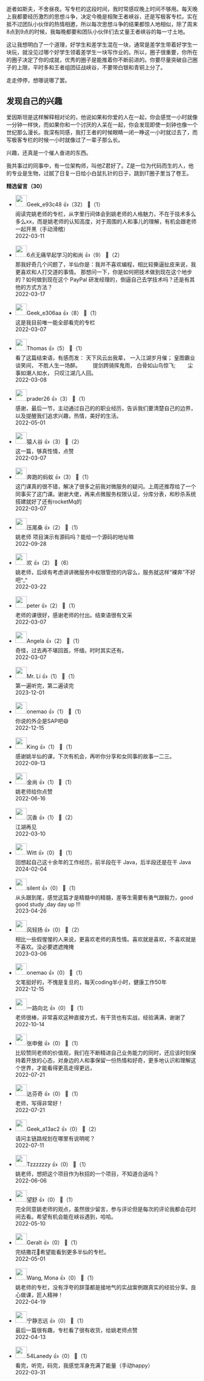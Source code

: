 逝者如斯夫，不舍昼夜。写专栏的这段时间，我时常感叹晚上时间不够用。每天晚上我都要经历激烈的思想斗争，决定今晚是相聚王者峡谷，还是写极客专栏。实在抵不过团队小伙伴的热情相邀，所以每次思想斗争的结果都惊人地相似，除了周末8点到9点的时候，我每晚都要和团队小伙伴们去丈量王者峡谷的每一寸土地。

这让我想明白了一个道理，好学生和差学生混在一块，通常是差学生带着好学生一块玩，就没见过哪个好学生领着差学生一块写作业的。所以，圈子很重要，你所在的圈子决定了你的成就，优秀的圈子是能推着你不断前进的。你要尽量突破自己圈子的上限，平时多和王者组团征战峡谷，不要带白银和青铜上分了。

走走停停，想哪说哪了罢。

## 发现自己的兴趣

爱因斯坦是这样解释相对论的，他说如果和你爱的人在一起，你会感觉一小时就像一分钟一样快，而如果你和一个讨厌的人呆在一起，你会发现即使一刻钟也像一个世纪那么漫长。我深有同感，我打王者的时候眼睛一闭一睁这一小时就过去了，而写极客专栏的时候一小时就像过了一辈子那么长。

兴趣，还真是一个催人奋进的东西。

我共事过的同事中，有一位架构师，叫他Z君好了。Z是一位为代码而生的人，他的专业是生物，过腻了日复一日给小白鼠扎针的日子，跳到IT圈子里当了卷王。
<div><strong>精选留言（30）</strong></div><ul>
<li><img src="" width="30px"><span>Geek_e93c48</span> 👍（32） 💬（1）<div>阅读完姚老师的专栏，从字里行间体会到姚老师的人格魅力，不在于技术多么多么xx，而是姚老师的认知高度，对于周围的人和事儿的理解，有机会跟老师一起开黑（手动滑稽）</div>2022-03-11</li><br/><li><img src="https://static001.geekbang.org/account/avatar/00/19/fd/58/1af629c7.jpg" width="30px"><span>6点无痛早起学习的和尚</span> 👍（9） 💬（2）<div>那我好奇几个问题了，半仙你是：我并不喜欢编程，相比较撕逼扯皮来说，我更喜欢和人打交道的事情。
那想问一下，你是如何把技术做到现在这个地步的？如何做到现在这个 PayPal 研发经理的，倒逼自己去学技术吗？还是有其他的方式方法？</div>2022-03-17</li><br/><li><img src="https://thirdwx.qlogo.cn/mmopen/vi_32/ULSZxjHNT5ZMormTYmqSZvoCbKd0q6oN8V78QaLdzqkqs1AXMShysNczsOOVJrblE4dxhBuibDvkgIlzVAw2qeQ/132" width="30px"><span>Geek_e306aa</span> 👍（8） 💬（1）<div>这是我目前唯一能全部看完的专栏</div>2022-03-07</li><br/><li><img src="https://static001.geekbang.org/account/avatar/00/1a/41/db/e06045c5.jpg" width="30px"><span>Thomas</span> 👍（5） 💬（1）<div>看了这篇结束语，有感而发：
      天下风云出我辈， 一入江湖岁月催；
      皇图霸业谈笑间， 不胜人生一场醉。
　　提剑跨骑挥鬼雨， 白骨如山鸟惊飞;
　　尘事如潮人如水， 只叹江湖几人回。</div>2022-03-08</li><br/><li><img src="https://static001.geekbang.org/account/avatar/00/15/e0/6b/f61d7466.jpg" width="30px"><span>prader26</span> 👍（3） 💬（1）<div>感谢，最后一节，主动通过自己的的职业经历，告诉我们要清楚自己的边界，以及提醒我们追求兴趣，热情，美好的生活。</div>2022-05-01</li><br/><li><img src="https://static001.geekbang.org/account/avatar/00/10/c9/75/62ce2d69.jpg" width="30px"><span>猿人谷</span> 👍（3） 💬（2）<div>这一篇，够真性情，点赞</div>2022-03-07</li><br/><li><img src="https://static001.geekbang.org/account/avatar/00/24/4d/f5/2e80aca6.jpg" width="30px"><span>奔跑的蚂蚁</span> 👍（3） 💬（1）<div>这门课真的很不错，解决了很多之前我对微服务的疑问。上周还推荐给了一个同事买了这门课。谢谢大佬，再来点微服务权限认证，分库分表，和秒杀系统搭建就好了还有rocketMq的</div>2022-03-07</li><br/><li><img src="https://static001.geekbang.org/account/avatar/00/15/77/4e/ed2f5362.jpg" width="30px"><span>压尾桑</span> 👍（2） 💬（1）<div>姚老师 项目演示有源码吗？能给一个源码的地址嘛</div>2022-09-28</li><br/><li><img src="https://static001.geekbang.org/account/avatar/00/2c/87/8d/9c9d9e2e.jpg" width="30px"><span>欢</span> 👍（2） 💬（6）<div>姚老师，后续有考虑讲讲微服务中权限管控的内容么，服务就这样“裸奔”不好吧^_^</div>2022-03-22</li><br/><li><img src="https://static001.geekbang.org/account/avatar/00/10/25/87/f3a69d1b.jpg" width="30px"><span>peter</span> 👍（2） 💬（1）<div>老师的课很好，感谢老师的付出。结束语很有文采</div>2022-03-07</li><br/><li><img src="https://static001.geekbang.org/account/avatar/00/2b/62/2e/6cd7e076.jpg" width="30px"><span>Angela</span> 👍（2） 💬（1）<div>奇怪，过去再不堪回首。怀缅，时时其实还有。</div>2022-03-07</li><br/><li><img src="https://static001.geekbang.org/account/avatar/00/2c/49/e5/f297bb08.jpg" width="30px"><span>Mr. Li</span> 👍（1） 💬（1）<div>第一遍听完，第二遍读完</div>2023-12-01</li><br/><li><img src="http://thirdwx.qlogo.cn/mmopen/vi_32/rURvBicplInVqwb9rX21a4IkcKkITIGIo7GE1Tcp3WWU49QtwV53qY8qCKAIpS6x68UmH4STfEcFDJddffGC7lw/132" width="30px"><span>onemao</span> 👍（1） 💬（1）<div>你说的外企是SAP吧😄</div>2022-12-15</li><br/><li><img src="http://thirdwx.qlogo.cn/mmopen/vi_32/Q0j4TwGTfTI3jyEVY8d2V3dcj3tUH684qicUBXNd4ibkjaR2LI5icyUG7GwpOpvoyR5BIM52kZTKdyE7DoZE9ZkOw/132" width="30px"><span>King</span> 👍（1） 💬（1）<div>感谢姚半仙的课，下次有机会，再听你分享和女同事的故事一二三。</div>2022-09-13</li><br/><li><img src="https://static001.geekbang.org/account/avatar/00/19/58/84/a8aac073.jpg" width="30px"><span>金尚</span> 👍（1） 💬（1）<div>姚老师给你点赞</div>2022-06-16</li><br/><li><img src="http://thirdwx.qlogo.cn/mmopen/vi_32/Q0j4TwGTfTJ22myHJKFMhXrBJV9T6ibNXgPiaPqJWMhxYLajOicclKOWQq5ruybKiaRbkiatibcdribK7WQgsUY88mDsA/132" width="30px"><span>沉香</span> 👍（1） 💬（2）<div>江湖再见</div>2022-03-10</li><br/><li><img src="https://static001.geekbang.org/account/avatar/00/0f/59/28/943709cb.jpg" width="30px"><span>Witt</span> 👍（0） 💬（1）<div>回想起自己这十余年的工作经历，前半段在干 Java，后半段还是在干 Java</div>2024-02-04</li><br/><li><img src="https://static001.geekbang.org/account/avatar/00/1f/76/2a/1eeb9bcd.jpg" width="30px"><span>silent</span> 👍（0） 💬（1）<div>从头跟到尾，感觉这篇才是精髓中的精髓，差等生需要有勇气跟毅力，good good study ,day day up !!!</div>2023-04-26</li><br/><li><img src="https://static001.geekbang.org/account/avatar/00/17/8b/4b/15ab499a.jpg" width="30px"><span>风轻扬</span> 👍（0） 💬（2）<div>相比一些假惺惺的人来说，更喜欢老师的真性情。喜欢就是喜欢，不喜欢就是不喜欢。没必要遮遮掩掩</div>2023-03-06</li><br/><li><img src="http://thirdwx.qlogo.cn/mmopen/vi_32/rURvBicplInVqwb9rX21a4IkcKkITIGIo7GE1Tcp3WWU49QtwV53qY8qCKAIpS6x68UmH4STfEcFDJddffGC7lw/132" width="30px"><span>onemao</span> 👍（0） 💬（1）<div>文笔挺好的，不愧是复旦的，每天coding半小时，健康工作50年</div>2022-12-15</li><br/><li><img src="https://static001.geekbang.org/account/avatar/00/12/f8/ca/bebb0e5c.jpg" width="30px"><span>一路向北</span> 👍（0） 💬（1）<div>老师很棒，非常喜欢这种直接方式，有干货也有实战，经验满满，谢谢了</div>2022-10-14</li><br/><li><img src="https://static001.geekbang.org/account/avatar/00/12/0a/a4/828a431f.jpg" width="30px"><span>张申傲</span> 👍（0） 💬（1）<div>比较赞同老师的价值观，我们在不断精进自己业务能力的同时，还应该时刻保持着开放的心态，对身边的人和事保留一份热情和好奇，更多地认识和理解这个世界，才能看得更高走得更远，</div>2022-07-21</li><br/><li><img src="https://static001.geekbang.org/account/avatar/00/25/67/6e/ec7299ec.jpg" width="30px"><span>达芬奇</span> 👍（0） 💬（1）<div>老师，写得非常好！</div>2022-07-21</li><br/><li><img src="" width="30px"><span>Geek_a13ac2</span> 👍（0） 💬（2）<div>请问主链路规划在哪里有说明呢？</div>2022-07-11</li><br/><li><img src="https://static001.geekbang.org/account/avatar/00/29/21/04/7e1c045f.jpg" width="30px"><span>Tzzzzzzy</span> 👍（0） 💬（1）<div>姚老师，想把这个项目作为秋招的一个项目，不知道合适吗？</div>2022-06-06</li><br/><li><img src="https://static001.geekbang.org/account/avatar/00/17/ee/e5/b2a9a746.jpg" width="30px"><span>望舒</span> 👍（0） 💬（1）<div>完全同意姚老师的观点，虽然很少留言，参与评论但是每次的评论我都会花时间去看。希望有机会能在峡谷遇到，哈哈。</div>2022-05-10</li><br/><li><img src="https://static001.geekbang.org/account/avatar/00/12/11/66/ac631a36.jpg" width="30px"><span>Geralt</span> 👍（0） 💬（1）<div>完结撒花🎉希望能看到更多半仙的专栏。</div>2022-05-01</li><br/><li><img src="" width="30px"><span>Wang, Mona</span> 👍（0） 💬（1）<div>姚老师的专栏，没有浮夸的辞藻都是接地气的实战案例跟真实的经验分享。良心做课，匠人精神！</div>2022-04-19</li><br/><li><img src="https://static001.geekbang.org/account/avatar/00/19/0a/e9/6fad9109.jpg" width="30px"><span>宁静志远</span> 👍（0） 💬（1）<div>最后一篇很有趣，专栏看了很有收货，给姚老师点赞</div>2022-04-13</li><br/><li><img src="https://static001.geekbang.org/account/avatar/00/2c/b5/3a/2c1f0775.jpg" width="30px"><span>54Lanedy</span> 👍（0） 💬（1）<div>看完，听完，码完，我感觉浑身充满了能量（手动happy）</div>2022-03-31</li><br/>
</ul>